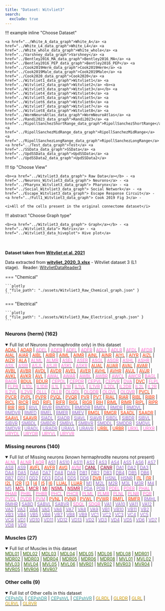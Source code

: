 ```yaml
---
title: "Dataset: Witvliet3"
search:
  exclude: true
---
```



!!! example inline "Choose Dataset"

    <a href="../White_A_data_graph">White_A</a> <a href="../White_L4_data_graph">White_L4</a> <a href="../White_whole_data_graph">White_whole</a> <a href="../Varshney_data_graph">Varshney</a> <a href="../Bentley2016_MA_data_graph">Bentley2016_MA</a> <a href="../Bentley2016_PEP_data_graph">Bentley2016_PEP</a> <a href="../Cook2019Herm_data_graph">Cook2019Herm</a> <a href="../Cook2019Male_data_graph">Cook2019Male</a> <a href="../Cook2020_data_graph">Cook2020</a> <a href="../Witvliet1_data_graph">Witvliet1</a> <a href="../Witvliet2_data_graph">Witvliet2</a> <b><a href="../Witvliet3_data_graph">Witvliet3</a></b> <a href="../Witvliet4_data_graph">Witvliet4</a> <a href="../Witvliet5_data_graph">Witvliet5</a> <a href="../Witvliet6_data_graph">Witvliet6</a> <a href="../Witvliet7_data_graph">Witvliet7</a> <a href="../Witvliet8_data_graph">Witvliet8</a> <a href="../WormNeuroAtlas_data_graph">WormNeuroAtlas</a> <a href="../Randi2023_data_graph">Randi2023</a> <a href="../RipollSanchezShortRange_data_graph">RipollSanchezShortRange</a> <a href="../RipollSanchezMidRange_data_graph">RipollSanchezMidRange</a> <a href="../RipollSanchezLongRange_data_graph">RipollSanchezLongRange</a> <a href="../Test_data_graph">Test</a> <a href="../SSData_data_graph">SSData</a> <a href="../UpdSSData_data_graph">UpdSSData</a> <a href="../UpdSSData2_data_graph">UpdSSData2</a> 
                            
!!! tip "Choose View"

    <b><a href="../Witvliet3_data_graph"> Raw Data</a></b> - <a href="../Neurons_Witvliet3_data_graph"> Neurons</a> - <a href="../Pharynx_Witvliet3_data_graph"> Pharynx</a> - <a href="../Social_Witvliet3_data_graph"> Social Network</a> - <a href="../Escape_Witvliet3_data_graph"> Escape Response Circuit</a> - <a href="../Full1_Witvliet3_data_graph"> Cook 2019 Fig 3</a> - 

    <i>All of the cells present in the original connectome dataset</i>

!!! abstract "Choose Graph type"

    <b><a href="../Witvliet3_data_graph"> Graph</a></b> - <a href="../Witvliet3_data"> Matrix</a> - <a href="../Witvliet3_data_hiveplot"> Hive plot</a> 


<br/><br/>
<b>Dataset taken from <a href="../Witvliet_2021">Witvliet et al. 2021</a></b>
<p class="subtext">Data extracted from <b><a href="https://github.com/openworm/ConnectomeToolbox/blob/main/cect/data/witvliet_2020_3.xlsx">witvliet_2020_3.xlsx</a></b> - Witvliet dataset 3 (L1 stage).&nbsp;&nbsp;&nbsp;Reader: <a href="../api/cect/WitvlietDataReader3">WitvlietDataReader3</a></p>

=== "Chemical"

    ```plotly
    { "file_path": "./assets/Witvliet3_Raw_Chemical_graph.json" }
    ```

=== "Electrical"

    ```plotly
    { "file_path": "./assets/Witvliet3_Raw_Electrical_graph.json" }
    ```


### Neurons (herm) (162)
<details open><summary>Full list of Neurons (hermaphrodite only) in this dataset</summary>
<a href="../ADAL" title="Layer 3 interneuron"><span style="color:#ff3300;">ADAL</span></a>
 | <a href="../ADAR" title="Layer 3 interneuron"><span style="color:#ff3300;">ADAR</span></a>
 | <a href="../ADEL" title="Sensory neuron (mechanosensory)"><span style="color:#ff66cc;">ADEL</span></a>
 | <a href="../ADER" title="Sensory neuron (mechanosensory)"><span style="color:#ff66cc;">ADER</span></a>
 | <a href="../ADFL" title="Sensory neuron (amphid)"><span style="color:#ff66cc;">ADFL</span></a>
 | <a href="../ADFR" title="Sensory neuron (amphid)"><span style="color:#ff66cc;">ADFR</span></a>
 | <a href="../ADLL" title="Sensory neuron (amphid, nociceptive)"><span style="color:#ff66cc;">ADLL</span></a>
 | <a href="../ADLR" title="Sensory neuron (amphid, nociceptive)"><span style="color:#ff66cc;">ADLR</span></a>
 | <a href="../AFDL" title="Sensory neuron (amphid)"><span style="color:#ff66cc;">AFDL</span></a>
 | <a href="../AFDR" title="Sensory neuron (amphid)"><span style="color:#ff66cc;">AFDR</span></a>
 | <a href="../AIAL" title="Layer 3 interneuron"><span style="color:#ff3300;">AIAL</span></a>
 | <a href="../AIAR" title="Layer 3 interneuron"><span style="color:#ff3300;">AIAR</span></a>
 | <a href="../AIBL" title="Layer 2 interneuron"><span style="color:#ff3300;">AIBL</span></a>
 | <a href="../AIBR" title="Layer 2 interneuron"><span style="color:#ff3300;">AIBR</span></a>
 | <a href="../AIML" title="Category 4 interneuron"><span style="color:#ff3300;">AIML</span></a>
 | <a href="../AIMR" title="Category 4 interneuron"><span style="color:#ff3300;">AIMR</span></a>
 | <a href="../AINL" title="Category 4 interneuron"><span style="color:#ff3300;">AINL</span></a>
 | <a href="../AINR" title="Category 4 interneuron"><span style="color:#ff3300;">AINR</span></a>
 | <a href="../AIYL" title="Layer 3 interneuron"><span style="color:#ff3300;">AIYL</span></a>
 | <a href="../AIYR" title="Layer 3 interneuron"><span style="color:#ff3300;">AIYR</span></a>
 | <a href="../AIZL" title="Layer 3 interneuron"><span style="color:#ff3300;">AIZL</span></a>
 | <a href="../AIZR" title="Layer 3 interneuron"><span style="color:#ff3300;">AIZR</span></a>
 | <a href="../ALA" title="Layer 3 interneuron"><span style="color:#ff3300;">ALA</span></a>
 | <a href="../ALML" title="Sensory neuron (mechanosensory)"><span style="color:#ff66cc;">ALML</span></a>
 | <a href="../ALMR" title="Sensory neuron (mechanosensory)"><span style="color:#ff66cc;">ALMR</span></a>
 | <a href="../ASEL" title="Sensory neuron (amphid)"><span style="color:#ff66cc;">ASEL</span></a>
 | <a href="../ASER" title="Sensory neuron (amphid)"><span style="color:#ff66cc;">ASER</span></a>
 | <a href="../ASGL" title="Sensory neuron (amphid)"><span style="color:#ff66cc;">ASGL</span></a>
 | <a href="../ASGR" title="Sensory neuron (amphid)"><span style="color:#ff66cc;">ASGR</span></a>
 | <a href="../ASHL" title="Sensory neuron (amphid, nociceptive)"><span style="color:#ff66cc;">ASHL</span></a>
 | <a href="../ASHR" title="Sensory neuron (amphid, nociceptive)"><span style="color:#ff66cc;">ASHR</span></a>
 | <a href="../ASIL" title="Sensory neuron (amphid)"><span style="color:#ff66cc;">ASIL</span></a>
 | <a href="../ASIR" title="Sensory neuron (amphid)"><span style="color:#ff66cc;">ASIR</span></a>
 | <a href="../ASJL" title="Sensory neuron (amphid)"><span style="color:#ff66cc;">ASJL</span></a>
 | <a href="../ASJR" title="Sensory neuron (amphid)"><span style="color:#ff66cc;">ASJR</span></a>
 | <a href="../ASKL" title="Sensory neuron (amphid)"><span style="color:#ff66cc;">ASKL</span></a>
 | <a href="../ASKR" title="Sensory neuron (amphid)"><span style="color:#ff66cc;">ASKR</span></a>
 | <a href="../AUAL" title="Layer 3 interneuron"><span style="color:#ff3300;">AUAL</span></a>
 | <a href="../AUAR" title="Layer 3 interneuron"><span style="color:#ff3300;">AUAR</span></a>
 | <a href="../AVAL" title="Layer 1 interneuron"><span style="color:#ff3300;">AVAL</span></a>
 | <a href="../AVAR" title="Layer 1 interneuron"><span style="color:#ff3300;">AVAR</span></a>
 | <a href="../AVBL" title="Layer 1 interneuron"><span style="color:#ff3300;">AVBL</span></a>
 | <a href="../AVBR" title="Layer 1 interneuron"><span style="color:#ff3300;">AVBR</span></a>
 | <a href="../AVDL" title="Layer 2 interneuron"><span style="color:#ff3300;">AVDL</span></a>
 | <a href="../AVDR" title="Layer 2 interneuron"><span style="color:#ff3300;">AVDR</span></a>
 | <a href="../AVEL" title="Layer 1 interneuron"><span style="color:#ff3300;">AVEL</span></a>
 | <a href="../AVER" title="Layer 1 interneuron"><span style="color:#ff3300;">AVER</span></a>
 | <a href="../AVHL" title="Layer 3 interneuron"><span style="color:#ff3300;">AVHL</span></a>
 | <a href="../AVHR" title="Layer 3 interneuron"><span style="color:#ff3300;">AVHR</span></a>
 | <a href="../AVJL" title="Layer 2 interneuron"><span style="color:#ff3300;">AVJL</span></a>
 | <a href="../AVJR" title="Layer 2 interneuron"><span style="color:#ff3300;">AVJR</span></a>
 | <a href="../AVKL" title="Layer 2 interneuron"><span style="color:#ff3300;">AVKL</span></a>
 | <a href="../AVKR" title="Layer 2 interneuron"><span style="color:#ff3300;">AVKR</span></a>
 | <a href="../AVL" title="Layer 2 interneuron"><span style="color:#ff3300;">AVL</span></a>
 | <a href="../AWAL" title="Sensory neuron (amphid)"><span style="color:#ff66cc;">AWAL</span></a>
 | <a href="../AWAR" title="Sensory neuron (amphid)"><span style="color:#ff66cc;">AWAR</span></a>
 | <a href="../AWBL" title="Sensory neuron (amphid)"><span style="color:#ff66cc;">AWBL</span></a>
 | <a href="../AWBR" title="Sensory neuron (amphid)"><span style="color:#ff66cc;">AWBR</span></a>
 | <a href="../AWCL" title="Sensory neuron (amphid)"><span style="color:#ff66cc;">AWCL</span></a>
 | <a href="../AWCR" title="Sensory neuron (amphid)"><span style="color:#ff66cc;">AWCR</span></a>
 | <a href="../BAGL" title="Sensory neuron (O2, CO2, social signals, touch)"><span style="color:#ff66cc;">BAGL</span></a>
 | <a href="../BAGR" title="Sensory neuron (O2, CO2, social signals, touch)"><span style="color:#ff66cc;">BAGR</span></a>
 | <a href="../BDUL" title="Layer 3 interneuron"><span style="color:#ff3300;">BDUL</span></a>
 | <a href="../BDUR" title="Layer 3 interneuron"><span style="color:#ff3300;">BDUR</span></a>
 | <a href="../CEPDL" title="Sensory neuron (cephalic)"><span style="color:#ff66cc;">CEPDL</span></a>
 | <a href="../CEPDR" title="Sensory neuron (cephalic)"><span style="color:#ff66cc;">CEPDR</span></a>
 | <a href="../CEPVL" title="Sensory neuron (cephalic)"><span style="color:#ff66cc;">CEPVL</span></a>
 | <a href="../CEPVR" title="Sensory neuron (cephalic)"><span style="color:#ff66cc;">CEPVR</span></a>
 | <a href="../DVA" title="Sensory neuron (mechanosensory)"><span style="color:#ff66cc;">DVA</span></a>
 | <a href="../DVC" title="Layer 2 interneuron"><span style="color:#ff3300;">DVC</span></a>
 | <a href="../FLPL" title="Sensory neuron (mechanosensory)"><span style="color:#ff66cc;">FLPL</span></a>
 | <a href="../FLPR" title="Sensory neuron (mechanosensory)"><span style="color:#ff66cc;">FLPR</span></a>
 | <a href="../IL1DL" title="Sensory neuron (cephalic)"><span style="color:#ff66cc;">IL1DL</span></a>
 | <a href="../IL1DR" title="Sensory neuron (cephalic)"><span style="color:#ff66cc;">IL1DR</span></a>
 | <a href="../IL1L" title="Sensory neuron (cephalic)"><span style="color:#ff66cc;">IL1L</span></a>
 | <a href="../IL1R" title="Sensory neuron (cephalic)"><span style="color:#ff66cc;">IL1R</span></a>
 | <a href="../IL1VL" title="Sensory neuron (cephalic)"><span style="color:#ff66cc;">IL1VL</span></a>
 | <a href="../IL1VR" title="Sensory neuron (cephalic)"><span style="color:#ff66cc;">IL1VR</span></a>
 | <a href="../IL2DL" title="Sensory neuron (cephalic)"><span style="color:#ff66cc;">IL2DL</span></a>
 | <a href="../IL2DR" title="Sensory neuron (cephalic)"><span style="color:#ff66cc;">IL2DR</span></a>
 | <a href="../IL2L" title="Sensory neuron (cephalic)"><span style="color:#ff66cc;">IL2L</span></a>
 | <a href="../IL2R" title="Sensory neuron (cephalic)"><span style="color:#ff66cc;">IL2R</span></a>
 | <a href="../IL2VL" title="Sensory neuron (cephalic)"><span style="color:#ff66cc;">IL2VL</span></a>
 | <a href="../IL2VR" title="Sensory neuron (cephalic)"><span style="color:#ff66cc;">IL2VR</span></a>
 | <a href="../OLLL" title="Sensory neuron (cephalic)"><span style="color:#ff66cc;">OLLL</span></a>
 | <a href="../OLLR" title="Sensory neuron (cephalic)"><span style="color:#ff66cc;">OLLR</span></a>
 | <a href="../OLQDL" title="Sensory neuron (cephalic)"><span style="color:#ff66cc;">OLQDL</span></a>
 | <a href="../OLQDR" title="Sensory neuron (cephalic)"><span style="color:#ff66cc;">OLQDR</span></a>
 | <a href="../OLQVL" title="Sensory neuron (cephalic)"><span style="color:#ff66cc;">OLQVL</span></a>
 | <a href="../OLQVR" title="Sensory neuron (cephalic)"><span style="color:#ff66cc;">OLQVR</span></a>
 | <a href="../PVCL" title="Layer 1 interneuron"><span style="color:#ff3300;">PVCL</span></a>
 | <a href="../PVCR" title="Layer 1 interneuron"><span style="color:#ff3300;">PVCR</span></a>
 | <a href="../PVPL" title="Layer 3 interneuron"><span style="color:#ff3300;">PVPL</span></a>
 | <a href="../PVPR" title="Layer 3 interneuron"><span style="color:#ff3300;">PVPR</span></a>
 | <a href="../PVQL" title="Layer 3 interneuron"><span style="color:#ff3300;">PVQL</span></a>
 | <a href="../PVQR" title="Layer 3 interneuron"><span style="color:#ff3300;">PVQR</span></a>
 | <a href="../PVR" title="Layer 3 interneuron"><span style="color:#ff3300;">PVR</span></a>
 | <a href="../PVT" title="Layer 2 interneuron"><span style="color:#ff3300;">PVT</span></a>
 | <a href="../RIAL" title="Layer 1 interneuron"><span style="color:#ff3300;">RIAL</span></a>
 | <a href="../RIAR" title="Layer 1 interneuron"><span style="color:#ff3300;">RIAR</span></a>
 | <a href="../RIBL" title="Layer 2 interneuron"><span style="color:#ff3300;">RIBL</span></a>
 | <a href="../RIBR" title="Layer 2 interneuron"><span style="color:#ff3300;">RIBR</span></a>
 | <a href="../RICL" title="Layer 2 interneuron"><span style="color:#ff3300;">RICL</span></a>
 | <a href="../RICR" title="Layer 2 interneuron"><span style="color:#ff3300;">RICR</span></a>
 | <a href="../RID" title="Layer 1 interneuron"><span style="color:#ff3300;">RID</span></a>
 | <a href="../RIFL" title="Layer 3 interneuron"><span style="color:#ff3300;">RIFL</span></a>
 | <a href="../RIFR" title="Layer 3 interneuron"><span style="color:#ff3300;">RIFR</span></a>
 | <a href="../RIGL" title="Layer 2 interneuron"><span style="color:#ff3300;">RIGL</span></a>
 | <a href="../RIGR" title="Layer 2 interneuron"><span style="color:#ff3300;">RIGR</span></a>
 | <a href="../RIH" title="Category 4 interneuron"><span style="color:#ff3300;">RIH</span></a>
 | <a href="../RIML" title="Layer 1 interneuron; motorneuron in White et al., 1986"><span style="color:#ff3300;">RIML</span></a>
 | <a href="../RIMR" title="Layer 1 interneuron; motorneuron in White et al., 1986"><span style="color:#ff3300;">RIMR</span></a>
 | <a href="../RIPL" title="Linker to pharynx"><span style="color:#ff3300;">RIPL</span></a>
 | <a href="../RIPR" title="Linker to pharynx"><span style="color:#ff3300;">RIPR</span></a>
 | <a href="../RIR" title="Category 4 interneuron"><span style="color:#ff3300;">RIR</span></a>
 | <a href="../RIS" title="Layer 3 interneuron"><span style="color:#ff3300;">RIS</span></a>
 | <a href="../RIVL" title="Head motor neuron"><span style="color:#9966cc;">RIVL</span></a>
 | <a href="../RIVR" title="Head motor neuron"><span style="color:#9966cc;">RIVR</span></a>
 | <a href="../RMDDL" title="Head motor neuron"><span style="color:#9966cc;">RMDDL</span></a>
 | <a href="../RMDDR" title="Head motor neuron"><span style="color:#9966cc;">RMDDR</span></a>
 | <a href="../RMDL" title="Head motor neuron"><span style="color:#9966cc;">RMDL</span></a>
 | <a href="../RMDR" title="Head motor neuron"><span style="color:#9966cc;">RMDR</span></a>
 | <a href="../RMDVL" title="Head motor neuron"><span style="color:#9966cc;">RMDVL</span></a>
 | <a href="../RMDVR" title="Head motor neuron"><span style="color:#9966cc;">RMDVR</span></a>
 | <a href="../RMED" title="Head motor neuron"><span style="color:#9966cc;">RMED</span></a>
 | <a href="../RMEL" title="Head motor neuron"><span style="color:#9966cc;">RMEL</span></a>
 | <a href="../RMER" title="Head motor neuron"><span style="color:#9966cc;">RMER</span></a>
 | <a href="../RMEV" title="Head motor neuron"><span style="color:#9966cc;">RMEV</span></a>
 | <a href="../RMGL" title="Layer 2 interneuron"><span style="color:#ff3300;">RMGL</span></a>
 | <a href="../RMGR" title="Layer 2 interneuron"><span style="color:#ff3300;">RMGR</span></a>
 | <a href="../SAADL" title="Layer 2 interneuron"><span style="color:#ff3300;">SAADL</span></a>
 | <a href="../SAADR" title="Layer 2 interneuron"><span style="color:#ff3300;">SAADR</span></a>
 | <a href="../SAAVL" title="Layer 2 interneuron"><span style="color:#ff3300;">SAAVL</span></a>
 | <a href="../SAAVR" title="Layer 2 interneuron"><span style="color:#ff3300;">SAAVR</span></a>
 | <a href="../SIADL" title="Sublateral motor neuron; interneuron in White et al., 1986"><span style="color:#9966cc;">SIADL</span></a>
 | <a href="../SIADR" title="Sublateral motor neuron; interneuron in White et al., 1986"><span style="color:#9966cc;">SIADR</span></a>
 | <a href="../SIAVL" title="Sublateral motor neuron; interneuron in White et al., 1986"><span style="color:#9966cc;">SIAVL</span></a>
 | <a href="../SIAVR" title="Sublateral motor neuron; interneuron in White et al., 1986"><span style="color:#9966cc;">SIAVR</span></a>
 | <a href="../SIBDL" title="Sublateral motor neuron; interneuron in White et al., 1986"><span style="color:#9966cc;">SIBDL</span></a>
 | <a href="../SIBDR" title="Sublateral motor neuron; interneuron in White et al., 1986"><span style="color:#9966cc;">SIBDR</span></a>
 | <a href="../SIBVL" title="Sublateral motor neuron; interneuron in White et al., 1986"><span style="color:#9966cc;">SIBVL</span></a>
 | <a href="../SIBVR" title="Sublateral motor neuron; interneuron in White et al., 1986"><span style="color:#9966cc;">SIBVR</span></a>
 | <a href="../SMBDL" title="Sublateral motor neuron"><span style="color:#9966cc;">SMBDL</span></a>
 | <a href="../SMBDR" title="Sublateral motor neuron"><span style="color:#9966cc;">SMBDR</span></a>
 | <a href="../SMBVL" title="Sublateral motor neuron"><span style="color:#9966cc;">SMBVL</span></a>
 | <a href="../SMBVR" title="Sublateral motor neuron"><span style="color:#9966cc;">SMBVR</span></a>
 | <a href="../SMDDL" title="Sublateral motor neuron"><span style="color:#9966cc;">SMDDL</span></a>
 | <a href="../SMDDR" title="Sublateral motor neuron"><span style="color:#9966cc;">SMDDR</span></a>
 | <a href="../SMDVL" title="Sublateral motor neuron"><span style="color:#9966cc;">SMDVL</span></a>
 | <a href="../SMDVR" title="Sublateral motor neuron"><span style="color:#9966cc;">SMDVR</span></a>
 | <a href="../URADL" title="Head motor neuron"><span style="color:#9966cc;">URADL</span></a>
 | <a href="../URADR" title="Head motor neuron"><span style="color:#9966cc;">URADR</span></a>
 | <a href="../URAVL" title="Head motor neuron"><span style="color:#9966cc;">URAVL</span></a>
 | <a href="../URAVR" title="Head motor neuron"><span style="color:#9966cc;">URAVR</span></a>
 | <a href="../URBL" title="Category 4 interneuron"><span style="color:#ff3300;">URBL</span></a>
 | <a href="../URBR" title="Category 4 interneuron"><span style="color:#ff3300;">URBR</span></a>
 | <a href="../URXL" title="Sensory neuron (O2, CO2, social signals, touch)"><span style="color:#ff66cc;">URXL</span></a>
 | <a href="../URXR" title="Sensory neuron (O2, CO2, social signals, touch)"><span style="color:#ff66cc;">URXR</span></a>
 | <a href="../URYDL" title="Sensory neuron (cephalic)"><span style="color:#ff66cc;">URYDL</span></a>
 | <a href="../URYDR" title="Sensory neuron (cephalic)"><span style="color:#ff66cc;">URYDR</span></a>
 | <a href="../URYVL" title="Sensory neuron (cephalic)"><span style="color:#ff66cc;">URYVL</span></a>
 | <a href="../URYVR" title="Sensory neuron (cephalic)"><span style="color:#ff66cc;">URYVR</span></a>

</details>

### Missing neurons (140)
<details open><summary>Full list of Missing neurons (known hermaphrodite neurons not present)</summary>
<a href="../ALNL" title="Sensory neuron (touch)"><span style="color:#ff66cc;">ALNL</span></a>
 | <a href="../ALNR" title="Sensory neuron (touch)"><span style="color:#ff66cc;">ALNR</span></a>
 | <a href="../AQR" title="Sensory neuron (touch)"><span style="color:#ff66cc;">AQR</span></a>
 | <a href="../AS1" title="Ventral cord motor neuron"><span style="color:#9966cc;">AS1</span></a>
 | <a href="../AS10" title="Ventral cord motor neuron"><span style="color:#9966cc;">AS10</span></a>
 | <a href="../AS11" title="Ventral cord motor neuron"><span style="color:#9966cc;">AS11</span></a>
 | <a href="../AS2" title="Ventral cord motor neuron"><span style="color:#9966cc;">AS2</span></a>
 | <a href="../AS3" title="Ventral cord motor neuron"><span style="color:#9966cc;">AS3</span></a>
 | <a href="../AS4" title="Ventral cord motor neuron"><span style="color:#9966cc;">AS4</span></a>
 | <a href="../AS5" title="Ventral cord motor neuron"><span style="color:#9966cc;">AS5</span></a>
 | <a href="../AS6" title="Ventral cord motor neuron"><span style="color:#9966cc;">AS6</span></a>
 | <a href="../AS7" title="Ventral cord motor neuron"><span style="color:#9966cc;">AS7</span></a>
 | <a href="../AS8" title="Ventral cord motor neuron"><span style="color:#9966cc;">AS8</span></a>
 | <a href="../AS9" title="Ventral cord motor neuron"><span style="color:#9966cc;">AS9</span></a>
 | <a href="../AVFL" title="Layer 3 interneuron"><span style="color:#ff3300;">AVFL</span></a>
 | <a href="../AVFR" title="Layer 3 interneuron"><span style="color:#ff3300;">AVFR</span></a>
 | <a href="../AVG" title="Layer 3 interneuron"><span style="color:#ff3300;">AVG</span></a>
 | <a href="../AVM" title="Sensory neuron (mechanosensory)"><span style="color:#ff66cc;">AVM</span></a>
 | <a href="../CANL" title="Canal neuron"><span style="color:#990033;">CANL</span></a>
 | <a href="../CANR" title="Canal neuron"><span style="color:#990033;">CANR</span></a>
 | <a href="../DA1" title="Ventral cord motor neuron"><span style="color:#9966cc;">DA1</span></a>
 | <a href="../DA2" title="Ventral cord motor neuron"><span style="color:#9966cc;">DA2</span></a>
 | <a href="../DA3" title="Ventral cord motor neuron"><span style="color:#9966cc;">DA3</span></a>
 | <a href="../DA4" title="Ventral cord motor neuron"><span style="color:#9966cc;">DA4</span></a>
 | <a href="../DA5" title="Ventral cord motor neuron"><span style="color:#9966cc;">DA5</span></a>
 | <a href="../DA6" title="Ventral cord motor neuron"><span style="color:#9966cc;">DA6</span></a>
 | <a href="../DA7" title="Ventral cord motor neuron"><span style="color:#9966cc;">DA7</span></a>
 | <a href="../DA8" title="Ventral cord motor neuron"><span style="color:#9966cc;">DA8</span></a>
 | <a href="../DA9" title="Ventral cord motor neuron"><span style="color:#9966cc;">DA9</span></a>
 | <a href="../DB1" title="Ventral cord motor neuron"><span style="color:#9966cc;">DB1</span></a>
 | <a href="../DB2" title="Ventral cord motor neuron"><span style="color:#9966cc;">DB2</span></a>
 | <a href="../DB3" title="Ventral cord motor neuron"><span style="color:#9966cc;">DB3</span></a>
 | <a href="../DB4" title="Ventral cord motor neuron"><span style="color:#9966cc;">DB4</span></a>
 | <a href="../DB5" title="Ventral cord motor neuron"><span style="color:#9966cc;">DB5</span></a>
 | <a href="../DB6" title="Ventral cord motor neuron"><span style="color:#9966cc;">DB6</span></a>
 | <a href="../DB7" title="Ventral cord motor neuron"><span style="color:#9966cc;">DB7</span></a>
 | <a href="../DD1" title="Ventral cord motor neuron"><span style="color:#9966cc;">DD1</span></a>
 | <a href="../DD2" title="Ventral cord motor neuron"><span style="color:#9966cc;">DD2</span></a>
 | <a href="../DD3" title="Ventral cord motor neuron"><span style="color:#9966cc;">DD3</span></a>
 | <a href="../DD4" title="Ventral cord motor neuron"><span style="color:#9966cc;">DD4</span></a>
 | <a href="../DD5" title="Ventral cord motor neuron"><span style="color:#9966cc;">DD5</span></a>
 | <a href="../DD6" title="Ventral cord motor neuron"><span style="color:#9966cc;">DD6</span></a>
 | <a href="../DVB" title="Layer 3 interneuron"><span style="color:#ff3300;">DVB</span></a>
 | <a href="../HSNL" title="Hermaphrodite specific motor neuron"><span style="color:#9966cc;">HSNL</span></a>
 | <a href="../HSNR" title="Hermaphrodite specific motor neuron"><span style="color:#9966cc;">HSNR</span></a>
 | <a href="../I1L" title="Pharyngeal interneuron"><span style="color:#ff3300;">I1L</span></a>
 | <a href="../I1R" title="Pharyngeal interneuron"><span style="color:#ff3300;">I1R</span></a>
 | <a href="../I2L" title="Pharyngeal interneuron"><span style="color:#ff3300;">I2L</span></a>
 | <a href="../I2R" title="Pharyngeal interneuron"><span style="color:#ff3300;">I2R</span></a>
 | <a href="../I3" title="Pharyngeal interneuron"><span style="color:#ff3300;">I3</span></a>
 | <a href="../I4" title="Pharyngeal interneuron"><span style="color:#ff3300;">I4</span></a>
 | <a href="../I5" title="Pharyngeal interneuron"><span style="color:#ff3300;">I5</span></a>
 | <a href="../I6" title="Pharyngeal interneuron"><span style="color:#ff3300;">I6</span></a>
 | <a href="../LUAL" title="Layer 3 interneuron"><span style="color:#ff3300;">LUAL</span></a>
 | <a href="../LUAR" title="Layer 3 interneuron"><span style="color:#ff3300;">LUAR</span></a>
 | <a href="../M1" title="Pharyngeal motor neuron"><span style="color:#9966cc;">M1</span></a>
 | <a href="../M2L" title="Pharyngeal motor neuron"><span style="color:#9966cc;">M2L</span></a>
 | <a href="../M2R" title="Pharyngeal motor neuron"><span style="color:#9966cc;">M2R</span></a>
 | <a href="../M3L" title="Pharyngeal motor neuron"><span style="color:#9966cc;">M3L</span></a>
 | <a href="../M3R" title="Pharyngeal motor neuron"><span style="color:#9966cc;">M3R</span></a>
 | <a href="../M4" title="Pharyngeal motor neuron"><span style="color:#9966cc;">M4</span></a>
 | <a href="../M5" title="Pharyngeal motor neuron"><span style="color:#9966cc;">M5</span></a>
 | <a href="../MCL" title="Pharyngeal polymodal neuron"><span style="color:#cc0033;">MCL</span></a>
 | <a href="../MCR" title="Pharyngeal polymodal neuron"><span style="color:#cc0033;">MCR</span></a>
 | <a href="../MI" title="Pharyngeal polymodal neuron"><span style="color:#cc0033;">MI</span></a>
 | <a href="../NSML" title="Pharyngeal polymodal neuron"><span style="color:#cc0033;">NSML</span></a>
 | <a href="../NSMR" title="Pharyngeal polymodal neuron"><span style="color:#cc0033;">NSMR</span></a>
 | <a href="../PDA" title="Ventral cord motor neuron"><span style="color:#9966cc;">PDA</span></a>
 | <a href="../PDB" title="Ventral cord motor neuron"><span style="color:#9966cc;">PDB</span></a>
 | <a href="../PDEL" title="Sensory neuron (mechanosensory)"><span style="color:#ff66cc;">PDEL</span></a>
 | <a href="../PDER" title="Sensory neuron (mechanosensory)"><span style="color:#ff66cc;">PDER</span></a>
 | <a href="../PHAL" title="Sensory neuron (phasmid)"><span style="color:#ff66cc;">PHAL</span></a>
 | <a href="../PHAR" title="Sensory neuron (phasmid)"><span style="color:#ff66cc;">PHAR</span></a>
 | <a href="../PHBL" title="Sensory neuron (phasmid)"><span style="color:#ff66cc;">PHBL</span></a>
 | <a href="../PHBR" title="Sensory neuron (phasmid)"><span style="color:#ff66cc;">PHBR</span></a>
 | <a href="../PHCL" title="Sensory neuron (phasmid)"><span style="color:#ff66cc;">PHCL</span></a>
 | <a href="../PHCR" title="Sensory neuron (phasmid)"><span style="color:#ff66cc;">PHCR</span></a>
 | <a href="../PLML" title="Sensory neuron (mechanosensory)"><span style="color:#ff66cc;">PLML</span></a>
 | <a href="../PLMR" title="Sensory neuron (mechanosensory)"><span style="color:#ff66cc;">PLMR</span></a>
 | <a href="../PLNL" title="Sensory neuron (touch)"><span style="color:#ff66cc;">PLNL</span></a>
 | <a href="../PLNR" title="Sensory neuron (touch)"><span style="color:#ff66cc;">PLNR</span></a>
 | <a href="../PQR" title="Sensory neuron (touch)"><span style="color:#ff66cc;">PQR</span></a>
 | <a href="../PVDL" title="Sensory neuron (mechanosensory)"><span style="color:#ff66cc;">PVDL</span></a>
 | <a href="../PVDR" title="Sensory neuron (mechanosensory)"><span style="color:#ff66cc;">PVDR</span></a>
 | <a href="../PVM" title="Sensory neuron (mechanosensory)"><span style="color:#ff66cc;">PVM</span></a>
 | <a href="../PVNL" title="Layer 3 interneuron"><span style="color:#ff3300;">PVNL</span></a>
 | <a href="../PVNR" title="Layer 3 interneuron"><span style="color:#ff3300;">PVNR</span></a>
 | <a href="../PVWL" title="Layer 2 interneuron"><span style="color:#ff3300;">PVWL</span></a>
 | <a href="../PVWR" title="Layer 2 interneuron"><span style="color:#ff3300;">PVWR</span></a>
 | <a href="../RMFL" title="Layer 2 interneuron"><span style="color:#ff3300;">RMFL</span></a>
 | <a href="../RMFR" title="Layer 2 interneuron"><span style="color:#ff3300;">RMFR</span></a>
 | <a href="../RMHL" title="Head motor neuron"><span style="color:#9966cc;">RMHL</span></a>
 | <a href="../RMHR" title="Head motor neuron"><span style="color:#9966cc;">RMHR</span></a>
 | <a href="../SABD" title="Sublateral motor neuron; interneuron in White et al., 1986"><span style="color:#9966cc;">SABD</span></a>
 | <a href="../SABVL" title="Sublateral motor neuron; interneuron in White et al., 1986"><span style="color:#9966cc;">SABVL</span></a>
 | <a href="../SABVR" title="Sublateral motor neuron; interneuron in White et al., 1986"><span style="color:#9966cc;">SABVR</span></a>
 | <a href="../SDQL" title="Sensory neuron (touch)"><span style="color:#ff66cc;">SDQL</span></a>
 | <a href="../SDQR" title="Sensory neuron (touch)"><span style="color:#ff66cc;">SDQR</span></a>
 | <a href="../VA1" title="Ventral cord motor neuron"><span style="color:#9966cc;">VA1</span></a>
 | <a href="../VA10" title="Ventral cord motor neuron"><span style="color:#9966cc;">VA10</span></a>
 | <a href="../VA11" title="Ventral cord motor neuron"><span style="color:#9966cc;">VA11</span></a>
 | <a href="../VA12" title="Ventral cord motor neuron"><span style="color:#9966cc;">VA12</span></a>
 | <a href="../VA2" title="Ventral cord motor neuron"><span style="color:#9966cc;">VA2</span></a>
 | <a href="../VA3" title="Ventral cord motor neuron"><span style="color:#9966cc;">VA3</span></a>
 | <a href="../VA4" title="Ventral cord motor neuron"><span style="color:#9966cc;">VA4</span></a>
 | <a href="../VA5" title="Ventral cord motor neuron"><span style="color:#9966cc;">VA5</span></a>
 | <a href="../VA6" title="Ventral cord motor neuron"><span style="color:#9966cc;">VA6</span></a>
 | <a href="../VA7" title="Ventral cord motor neuron"><span style="color:#9966cc;">VA7</span></a>
 | <a href="../VA8" title="Ventral cord motor neuron"><span style="color:#9966cc;">VA8</span></a>
 | <a href="../VA9" title="Ventral cord motor neuron"><span style="color:#9966cc;">VA9</span></a>
 | <a href="../VB1" title="Ventral cord motor neuron"><span style="color:#9966cc;">VB1</span></a>
 | <a href="../VB10" title="Ventral cord motor neuron"><span style="color:#9966cc;">VB10</span></a>
 | <a href="../VB11" title="Ventral cord motor neuron"><span style="color:#9966cc;">VB11</span></a>
 | <a href="../VB2" title="Ventral cord motor neuron"><span style="color:#9966cc;">VB2</span></a>
 | <a href="../VB3" title="Ventral cord motor neuron"><span style="color:#9966cc;">VB3</span></a>
 | <a href="../VB4" title="Ventral cord motor neuron"><span style="color:#9966cc;">VB4</span></a>
 | <a href="../VB5" title="Ventral cord motor neuron"><span style="color:#9966cc;">VB5</span></a>
 | <a href="../VB6" title="Ventral cord motor neuron"><span style="color:#9966cc;">VB6</span></a>
 | <a href="../VB7" title="Ventral cord motor neuron"><span style="color:#9966cc;">VB7</span></a>
 | <a href="../VB8" title="Ventral cord motor neuron"><span style="color:#9966cc;">VB8</span></a>
 | <a href="../VB9" title="Ventral cord motor neuron"><span style="color:#9966cc;">VB9</span></a>
 | <a href="../VC1" title="Hermaphrodite specific motor neuron"><span style="color:#9966cc;">VC1</span></a>
 | <a href="../VC2" title="Hermaphrodite specific motor neuron"><span style="color:#9966cc;">VC2</span></a>
 | <a href="../VC3" title="Hermaphrodite specific motor neuron"><span style="color:#9966cc;">VC3</span></a>
 | <a href="../VC4" title="Hermaphrodite specific motor neuron"><span style="color:#9966cc;">VC4</span></a>
 | <a href="../VC5" title="Hermaphrodite specific motor neuron"><span style="color:#9966cc;">VC5</span></a>
 | <a href="../VC6" title="Hermaphrodite specific motor neuron"><span style="color:#9966cc;">VC6</span></a>
 | <a href="../VD1" title="Ventral cord motor neuron"><span style="color:#9966cc;">VD1</span></a>
 | <a href="../VD10" title="Ventral cord motor neuron"><span style="color:#9966cc;">VD10</span></a>
 | <a href="../VD11" title="Ventral cord motor neuron"><span style="color:#9966cc;">VD11</span></a>
 | <a href="../VD12" title="Ventral cord motor neuron"><span style="color:#9966cc;">VD12</span></a>
 | <a href="../VD13" title="Ventral cord motor neuron"><span style="color:#9966cc;">VD13</span></a>
 | <a href="../VD2" title="Ventral cord motor neuron"><span style="color:#9966cc;">VD2</span></a>
 | <a href="../VD3" title="Ventral cord motor neuron"><span style="color:#9966cc;">VD3</span></a>
 | <a href="../VD4" title="Ventral cord motor neuron"><span style="color:#9966cc;">VD4</span></a>
 | <a href="../VD5" title="Ventral cord motor neuron"><span style="color:#9966cc;">VD5</span></a>
 | <a href="../VD6" title="Ventral cord motor neuron"><span style="color:#9966cc;">VD6</span></a>
 | <a href="../VD7" title="Ventral cord motor neuron"><span style="color:#9966cc;">VD7</span></a>
 | <a href="../VD8" title="Ventral cord motor neuron"><span style="color:#9966cc;">VD8</span></a>
 | <a href="../VD9" title="Ventral cord motor neuron"><span style="color:#9966cc;">VD9</span></a>

</details>

### Muscles (27)
<details open><summary>Full list of Muscles in this dataset</summary>
<a href="../MDL01" title="Head muscle"><span style="color:#336600;">MDL01</span></a>
 | <a href="../MDL02" title="Head muscle"><span style="color:#336600;">MDL02</span></a>
 | <a href="../MDL03" title="Head muscle"><span style="color:#336600;">MDL03</span></a>
 | <a href="../MDL04" title="Head muscle"><span style="color:#336600;">MDL04</span></a>
 | <a href="../MDL05" title="Head muscle"><span style="color:#336600;">MDL05</span></a>
 | <a href="../MDL06" title="Head muscle"><span style="color:#336600;">MDL06</span></a>
 | <a href="../MDL08" title="Main body muscle"><span style="color:#336600;">MDL08</span></a>
 | <a href="../MDR01" title="Head muscle"><span style="color:#336600;">MDR01</span></a>
 | <a href="../MDR02" title="Head muscle"><span style="color:#336600;">MDR02</span></a>
 | <a href="../MDR03" title="Head muscle"><span style="color:#336600;">MDR03</span></a>
 | <a href="../MDR04" title="Head muscle"><span style="color:#336600;">MDR04</span></a>
 | <a href="../MDR05" title="Head muscle"><span style="color:#336600;">MDR05</span></a>
 | <a href="../MDR06" title="Head muscle"><span style="color:#336600;">MDR06</span></a>
 | <a href="../MDR08" title="Main body muscle"><span style="color:#336600;">MDR08</span></a>
 | <a href="../MVL01" title="Head muscle"><span style="color:#336600;">MVL01</span></a>
 | <a href="../MVL02" title="Head muscle"><span style="color:#336600;">MVL02</span></a>
 | <a href="../MVL03" title="Head muscle"><span style="color:#336600;">MVL03</span></a>
 | <a href="../MVL04" title="Head muscle"><span style="color:#336600;">MVL04</span></a>
 | <a href="../MVL05" title="Head muscle"><span style="color:#336600;">MVL05</span></a>
 | <a href="../MVL06" title="Head muscle"><span style="color:#336600;">MVL06</span></a>
 | <a href="../MVR01" title="Head muscle"><span style="color:#336600;">MVR01</span></a>
 | <a href="../MVR02" title="Head muscle"><span style="color:#336600;">MVR02</span></a>
 | <a href="../MVR03" title="Head muscle"><span style="color:#336600;">MVR03</span></a>
 | <a href="../MVR04" title="Head muscle"><span style="color:#336600;">MVR04</span></a>
 | <a href="../MVR05" title="Head muscle"><span style="color:#336600;">MVR05</span></a>
 | <a href="../MVR06" title="Head muscle"><span style="color:#336600;">MVR06</span></a>
 | <a href="../MVR07" title="Head muscle"><span style="color:#336600;">MVR07</span></a>

</details>

### Other cells (9)
<details open><summary>Full list of Other cells in this dataset</summary>
<a href="../CEPshDL" title="Sheath cell other than amphid sheath and phasmid"><span style="color:#339999;">CEPshDL</span></a>
 | <a href="../CEPshDR" title="Sheath cell other than amphid sheath and phasmid"><span style="color:#339999;">CEPshDR</span></a>
 | <a href="../CEPshVL" title="Sheath cell other than amphid sheath and phasmid"><span style="color:#339999;">CEPshVL</span></a>
 | <a href="../CEPshVR" title="Sheath cell other than amphid sheath and phasmid"><span style="color:#339999;">CEPshVR</span></a>
 | <a href="../GLRDL" title="GLR cell"><span style="color:#cc9900;">GLRDL</span></a>
 | <a href="../GLRDR" title="GLR cell"><span style="color:#cc9900;">GLRDR</span></a>
 | <a href="../GLRL" title="GLR cell"><span style="color:#cc9900;">GLRL</span></a>
 | <a href="../GLRVL" title="GLR cell"><span style="color:#cc9900;">GLRVL</span></a>
 | <a href="../GLRVR" title="GLR cell"><span style="color:#cc9900;">GLRVR</span></a>

</details>
